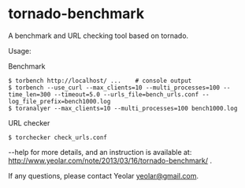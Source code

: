tornado-benchmark
=================

A benchmark and URL checking tool based on tornado.

Usage:

Benchmark

    $ torbench http://localhost/ ...    # console output
    $ torbench --use_curl --max_clients=10 --multi_processes=100 --time_len=300 --timeout=5.0 --urls_file=bench_urls.conf --log_file_prefix=bench1000.log
    $ toranalyer --max_clients=10 --multi_processes=100 bench1000.log

URL checker

    $ torchecker check_urls.conf

--help for more details, and an instruction is available at: http://www.yeolar.com/note/2013/03/16/tornado-benchmark/ .

If any questions, please contact Yeolar <yeolar@gmail.com>.
